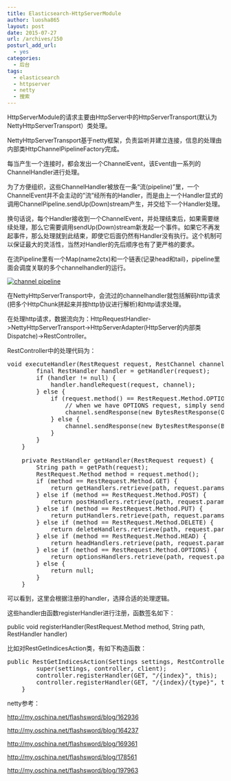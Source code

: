 ```yaml
---
title: Elasticsearch-HttpServerModule
author: luosha865
layout: post
date: 2015-07-27
url: /archives/150
posturl_add_url:
  - yes
categories:
  - 后台
tags:
  - elasticsearch
  - httpserver
  - netty
  - 搜索
---
```

HttpServerModule的请求主要由HttpServer中的HttpServerTransport(默认为NettyHttpServerTransport）类处理。

NettyHttpServerTransport基于netty框架，负责监听并建立连接，信息的处理由内部类HttpChannelPipelineFactory完成。

每当产生一个连接时，都会发出一个ChannelEvent，该Event由一系列的ChannelHandler进行处理。

为了方便组织，这些ChannelHandler被放在一条“流(pipeline)”里，一个ChannelEvent并不会主动的&#8221;流&#8221;经所有的Handler，而是由上一个Handler显式的调用ChannelPipeline.sendUp(Down)stream产生，并交给下一个Handler处理。

换句话说，每个Handler接收到一个ChannelEvent，并处理结束后，如果需要继续处理，那么它需要调用sendUp(Down)stream新发起一个事件。如果它不再发起事件，那么处理就到此结束，即使它后面仍然有Handler没有执行。这个机制可以保证最大的灵活性，当然对Handler的先后顺序也有了更严格的要求。

在流Pipeline里有一个Map(name2ctx)和一个链表(记录head和tail)，pipeline里面会调度关联的多个channelhandler的运行。

<a href="http://static.oschina.net/uploads/space/2013/1109/075339_Kjw6_190591.png"><img src="http://static.oschina.net/uploads/space/2013/1109/075339_Kjw6_190591.png" alt="channel pipeline" /></a>

在NettyHttpServerTransport中，会流过的channelhandler就包括解码http请求(把多个HttpChunk拼起来并按http协议进行解析)和http请求处理。

在处理http请求，数据流向为：HttpRequestHandler-><span class="s1">NettyHttpServerTransport</span>->HttpServerAdapter(HttpServer的内部类Dispatche)->RestController。

RestController中的处理代码为：

<pre class="lang:java decode:true ">void executeHandler(RestRequest request, RestChannel channel) throws Exception {
        final RestHandler handler = getHandler(request);
        if (handler != null) {
            handler.handleRequest(request, channel);
        } else {
            if (request.method() == RestRequest.Method.OPTIONS) {
                // when we have OPTIONS request, simply send OK by default (with the Access Control Origin header which gets automatically added)
                channel.sendResponse(new BytesRestResponse(OK));
            } else {
                channel.sendResponse(new BytesRestResponse(BAD_REQUEST, "No handler found for uri [" + request.uri() + "] and method [" + request.method() + "]"));
            }
        }
    }

    private RestHandler getHandler(RestRequest request) {
        String path = getPath(request);
        RestRequest.Method method = request.method();
        if (method == RestRequest.Method.GET) {
            return getHandlers.retrieve(path, request.params());
        } else if (method == RestRequest.Method.POST) {
            return postHandlers.retrieve(path, request.params());
        } else if (method == RestRequest.Method.PUT) {
            return putHandlers.retrieve(path, request.params());
        } else if (method == RestRequest.Method.DELETE) {
            return deleteHandlers.retrieve(path, request.params());
        } else if (method == RestRequest.Method.HEAD) {
            return headHandlers.retrieve(path, request.params());
        } else if (method == RestRequest.Method.OPTIONS) {
            return optionsHandlers.retrieve(path, request.params());
        } else {
            return null;
        }
    }</pre>

可以看到，这里会根据注册的handler，选择合适的处理逻辑。

这些handler由函数registerHandler进行注册，函数签名如下：

<p class="p1">
  <span class="s1">public</span> <span class="s1">void</span> registerHandler(RestRequest.Method <span class="s2">method</span>, String <span class="s2">path</span>, RestHandler <span class="s3">handler</span>)
</p>

<p class="p1">
  比如对RestGetIndicesAction类，有如下构造函数：
</p>

<pre class="lang:java decode:true">public RestGetIndicesAction(Settings settings, RestController controller, Client client) {
        super(settings, controller, client);
        controller.registerHandler(GET, "/{index}", this);
        controller.registerHandler(GET, "/{index}/{type}", this);
    }</pre>

netty参考：

http://my.oschina.net/flashsword/blog/162936

http://my.oschina.net/flashsword/blog/164237

http://my.oschina.net/flashsword/blog/169361

http://my.oschina.net/flashsword/blog/178561

http://my.oschina.net/flashsword/blog/197963
